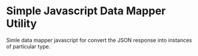 # Simple Javascript Data Mapper Utility
Simle data mapper javascript for convert the JSON response into instances of particular type.
